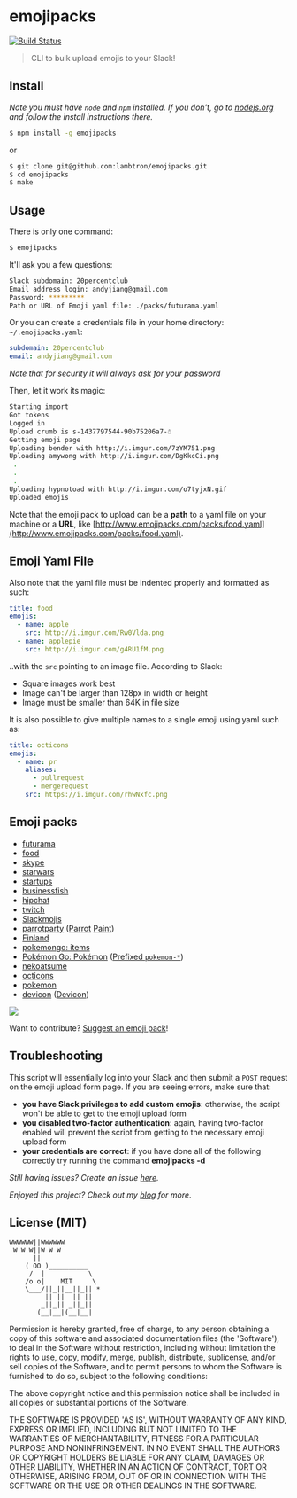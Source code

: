 # emojipacks

[![Build Status](https://travis-ci.org/lambtron/emojipacks.svg?branch=master)](https://travis-ci.org/lambtron/emojipacks)

> CLI to bulk upload emojis to your Slack!

## Install

*Note you must have `node` and `npm` installed. If you don't, go to [nodejs.org](https://www.nodejs.org) and follow the install instructions there.*

```bash
$ npm install -g emojipacks
```

or

```bash
$ git clone git@github.com:lambtron/emojipacks.git
$ cd emojipacks
$ make
```

## Usage

There is only one command:

```bash
$ emojipacks
```

It'll ask you a few questions:

```bash
Slack subdomain: 20percentclub
Email address login: andyjiang@gmail.com
Password: *********
Path or URL of Emoji yaml file: ./packs/futurama.yaml
```

Or you can create a credentials file in your home directory: `~/.emojipacks.yaml`:

```yaml
subdomain: 20percentclub
email: andyjiang@gmail.com
```

_Note that for security it will always ask for your password_

Then, let it work its magic:

```bash
Starting import
Got tokens
Logged in
Upload crumb is s-1437797544-90b75206a7-☃
Getting emoji page
Uploading bender with http://i.imgur.com/7zYM751.png
Uploading amywong with http://i.imgur.com/DgKkcCi.png
 .
 .
 .
Uploading hypnotoad with http://i.imgur.com/o7tyjxN.gif
Uploaded emojis
```

Note that the emoji pack to upload can be a **path** to a yaml file on your machine or a **URL**, like [http://www.emojipacks.com/packs/food.yaml](http://www.emojipacks.com/packs/food.yaml).

## Emoji Yaml File

Also note that the yaml file must be indented properly and formatted as such:

```yaml
title: food
emojis:
  - name: apple
    src: http://i.imgur.com/Rw0Vlda.png
  - name: applepie
    src: http://i.imgur.com/g4RU1fM.png
```

..with the `src` pointing to an image file. According to Slack:

- Square images work best
- Image can't be larger than 128px in width or height
- Image must be smaller than 64K in file size

It is also possible to give multiple names to a single emoji using yaml such as:
```yaml
title: octicons
emojis:
  - name: pr
    aliases:
      - pullrequest
      - mergerequest
    src: https://i.imgur.com/rhwNxfc.png
```


## Emoji packs

- [futurama](http://www.emojipacks.com/packs/futurama.yaml)
- [food](http://www.emojipacks.com/packs/food.yaml)
- [skype](http://www.emojipacks.com/packs/skype.yaml)
- [starwars](http://www.emojipacks.com/packs/starwars.yaml)
- [startups](http://www.emojipacks.com/packs/startups.yaml)
- [businessfish](http://www.emojipacks.com/packs/businessfish.yaml)
- [hipchat](https://raw.githubusercontent.com/lambtron/emojipacks/master/packs/hipchat.yaml)
- [twitch](https://raw.githubusercontent.com/lambtron/emojipacks/master/packs/twitch.yaml)
- [Slackmojis](https://raw.githubusercontent.com/lambtron/emojipacks/master/packs/slackmojis.yaml)
- [parrotparty](https://raw.githubusercontent.com/lambtron/emojipacks/master/packs/parrotparty.yaml) ([Parrot](http://cultofthepartyparrot.com/) [Paint](http://cultofthepartyparrot.com/paint/))
- [Finland](https://raw.githubusercontent.com/lambtron/emojipacks/master/packs/finland.yaml)
- [pokemongo: items](https://raw.githubusercontent.com/lambtron/emojipacks/master/packs/pokemongo.yaml)
- [Pokémon Go: Pokémon](https://raw.githubusercontent.com/Templarian/slack-emoji-pokemon/master/pokemon.yaml) ([Prefixed `pokemon-*`](https://raw.githubusercontent.com/Templarian/slack-emoji-pokemon/master/pokemon-prefix.yaml))
- [nekoatsume](https://raw.githubusercontent.com/lambtron/emojipacks/master/packs/nekoatsume.yaml)
- [octicons](https://raw.githubusercontent.com/lambtron/emojipacks/master/packs/octicons.yaml)
- [pokemon](https://raw.githubusercontent.com/jaylynch/pokemoji/master/pokemon-by-name.yaml)
- [devicon](https://raw.githubusercontent.com/izumin5210/emojipack-for-devicon/master/png/devicon.yaml) ([Devicon](http://devicon.fr/))

![](http://media1.giphy.com/media/68H7QjnqFOn2E/100.gif)

Want to contribute? [Suggest an emoji pack](https://20p.typeform.com/to/xOFDyq)!

## Troubleshooting

This script will essentially log into your Slack and then submit a `POST` request on the emoji upload form page. If you are seeing errors, make sure that:
- **you have Slack privileges to add custom emojis**: otherwise, the script won't be able to get to the emoji upload form
- **you disabled two-factor authentication**: again, having two-factor enabled will prevent the script from getting to the necessary emoji upload form
- **your credentials are correct**: if you have done all of the following correctly try running the command **emojipacks -d**

*Still having issues? Create an issue [here](https://github.com/lambtron/emojipacks/issues/new).*

*Enjoyed this project? Check out my [blog](http://blog.andyjiang.com) for more*.

## License (MIT)

```
WWWWWW||WWWWWW
 W W W||W W W
      ||
    ( OO )__________
     /  |           \
    /o o|    MIT     \
    \___/||_||__||_|| *
         || ||  || ||
        _||_|| _||_||
       (__|__|(__|__|
```

Permission is hereby granted, free of charge, to any person obtaining a copy of this software and associated documentation files (the 'Software'), to deal in the Software without restriction, including without limitation the rights to use, copy, modify, merge, publish, distribute, sublicense, and/or sell copies of the Software, and to permit persons to whom the Software is furnished to do so, subject to the following conditions:

The above copyright notice and this permission notice shall be included in all copies or substantial portions of the Software.

THE SOFTWARE IS PROVIDED 'AS IS', WITHOUT WARRANTY OF ANY KIND, EXPRESS OR IMPLIED, INCLUDING BUT NOT LIMITED TO THE WARRANTIES OF MERCHANTABILITY, FITNESS FOR A PARTICULAR PURPOSE AND NONINFRINGEMENT. IN NO EVENT SHALL THE AUTHORS OR COPYRIGHT HOLDERS BE LIABLE FOR ANY CLAIM, DAMAGES OR OTHER LIABILITY, WHETHER IN AN ACTION OF CONTRACT, TORT OR OTHERWISE, ARISING FROM, OUT OF OR IN CONNECTION WITH THE SOFTWARE OR THE USE OR OTHER DEALINGS IN THE SOFTWARE.

